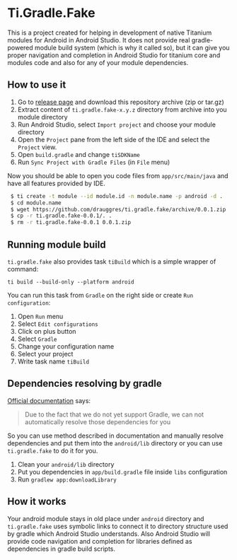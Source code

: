# Ti.Gradle.Fake #

This is a project created for helping in development of native Titanium
modules for Android in Android Studio.
It does not provide real gradle-powered module build system
(which is why it called so), but it can give you proper navigation and
completion in Android Studio for titanium core and modules code and also
for any of your module dependencies.

## How to use it ##
 1. Go to [release page](https://github.com/drauggres/ti.gradle.fake/releases) and download this repository archive (zip or tar.gz)
 2. Extract content of `ti.gradle.fake-x.y.z` directory from archive into you module directory
 3. Run Android Studio, select `Import project` and choose your module directory
 4. Open the `Project` pane from the left side of the IDE and select the `Project` view.
 5. Open `build.gradle` and change `tiSDKName`
 6. Run `Sync Project with Gradle Files` (in `File` menu)

Now you should be able to open you code files from `app/src/main/java`
and have all features provided by IDE.

```bash
 $ ti create -t module --id module.id -n module.name -p android -d .
 $ cd module.name
 $ wget https://github.com/drauggres/ti.gradle.fake/archive/0.0.1.zip
 $ cp -r ti.gradle.fake-0.0.1/. .
 $ rm -r ti.gradle.fake-0.0.1 0.0.1.zip
 ```

## Running module build ##
`ti.gradle.fake` also provides task `tiBuild` which is a simple wrapper of
command:

    ti build --build-only --platform android
You can run this task from `Gradle` on the right side or create
`Run configuration`:
 1. Open `Run` menu
 2. Select `Edit configurations`
 3. Click on plus button
 4. Select `Gradle`
 5. Change your configuration name
 6. Select your project
 7. Write task name `tiBuild`

## Dependencies resolving by gradle ##
[Official documentation](https://docs.axway.com/bundle/Titanium_SDK_allOS_en/page/android_module_project.html) says:
> Due to the fact that we do not yet support Gradle, we can not automatically resolve those dependencies for you

So you can use method described in documentation and manually resolve
dependencies and put them into the `android/lib` directory or you can use
`ti.gradle.fake` to do it for you.
1. Clean your `android/lib` directory
2. Put you dependencies in `app/build.gradle` file inside `libs`
 configuration
3. Run `gradlew app:downloadLibrary`

## How it works ##
Your android module stays in old place under `android` directory and
`ti.gradle.fake` uses symbolic links to connect it to directory structure
used by gradle which Android Studio understands.
Also Android Studio will provide code navigation and completion for
libraries defined as dependencies in gradle build scripts.
